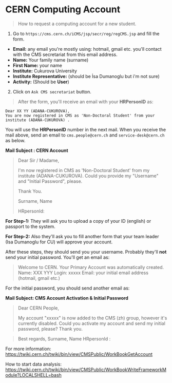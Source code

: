 # CERN Computing Account
> How to request a computing account for a new student.

1. Go to `https://cms.cern.ch/iCMS/jsp/secr/reg/regCMS.jsp` and fill the form.

- **Email:** any email you're mostly using: hotmail, gmail etc. you'll contact with the CMS secretariat from this email address. 
- **Name:** Your family name (surname)
- **First Name:** your name
- **Institute:** Cukurova University
- **Institute Representative:** (should be İsa Dumanoglu but i'm not sure)
- **Activity:** (Should be **User**)


2. Click on `Ask CMS secretariat` button.

> After the form, you'll receive an email with your **HRPersonID** as:

    Dear XX YY (ADANA-CUKUROVA),
    You are now registered in CMS as 'Non-Doctoral Student' from your institute (ADANA-CUKUROVA) .

You will use the **HRPersonID** number in the next mail.
When you receive the mail above, send an email to `cms.people@cern.ch` and `service-desk@cern.ch` as below.


**Mail Subject : CERN Account**
> Dear Sir / Madame,
>
>	I'm now registered in CMS as 'Non-Doctoral Student' from my institute (ADANA-CUKUROVA). Could you provide my "Username" and "Initial Password", please.
>
>	Thank You.
>
> Surname, Name
> 
> HRpersonId:

**For Step-1:**
They will ask you to upload a copy of your ID (english) or passport to the system.

**For Step-2:**
Also they'll ask you to fill another form that your team leader (Isa Dumanoglu for CU) will approve your account.


After these steps, they should send you your username. Probably they'll **not** send your initial password. You'll get an email as:

> Welcome to CERN. Your Primary Account was automatically created.
> Name: XXX YYY
> Login: xxxxx
> Email: your initial email address (hotmail, gmail etc.)



For the initial password, you should send another email as:

**Mail Subject: CMS Account Activation & Initial Password**

> Dear CERN People,
>
> My account "xxxxx" is now added to the CMS (zh) group, however it's currently disabled. Could you activate my account and send my initial password, please?
> Thank you.

> Best regards,
> Surname, Name
> HRpersonId :








For more information: https://twiki.cern.ch/twiki/bin/view/CMSPublic/WorkBookGetAccount

How to start data analysis: https://twiki.cern.ch/twiki/bin/view/CMSPublic/WorkBookWriteFrameworkModule?LOCALSHELL=bash
